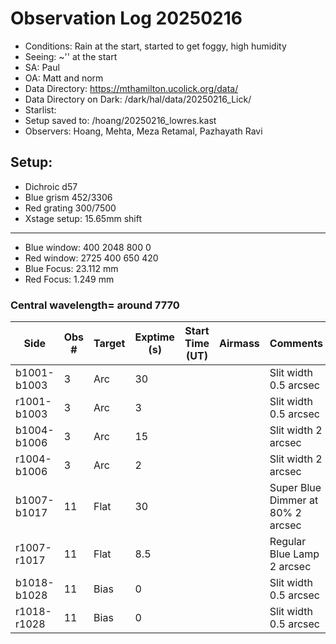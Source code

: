 # Observation Log 20250216

* Conditions: Rain at the start, started to get foggy, high humidity
* Seeing: ~'' at the start
* SA: Paul
* OA: Matt and norm
* Data Directory: https://mthamilton.ucolick.org/data/
* Data Directory on Dark: /dark/hal/data/20250216_Lick/
* Starlist: 
* Setup saved to: /hoang/20250216_lowres.kast
* Observers: Hoang, Mehta, Meza Retamal, Pazhayath Ravi

## Setup: 

* Dichroic d57
* Blue grism 452/3306
* Red grating 300/7500
* Xstage setup: 15.65mm shift
----------------------------
* Blue window: 400 2048 800 0
* Red window: 2725 400 650 420
* Blue Focus: 23.112 mm 
* Red Focus: 1.249 mm 

### Central wavelength= around 7770


| Side | Obs #     | Target    | Exptime (s) | Start Time (UT) | Airmass | Comments                                                   |
|------|-----------|-----------|-------------|-----------------|---------|------------------------------------------------------------|
|b1001-b1003|3|Arc        |30| ||Slit width 0.5 arcsec|
|r1001-b1003|3|Arc        |3| ||Slit width 0.5 arcsec|
|b1004-b1006|3|Arc        |15| ||Slit width 2 arcsec|
|r1004-b1006|3|Arc        |2| ||Slit width 2 arcsec|
|b1007-b1017|11|Flat        |30| ||Super Blue Dimmer at 80% 2 arcsec|
|r1007-r1017|11|Flat        |8.5| ||Regular Blue Lamp 2 arcsec|
|b1018-b1028|11|Bias        |0| ||Slit width 0.5 arcsec|
|r1018-r1028|11|Bias        |0| ||Slit width 0.5 arcsec|

